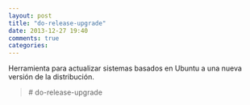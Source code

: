 ```yaml
---
layout: post
title: "do-release-upgrade"
date: 2013-12-27 19:40
comments: true
categories: 
---
```

Herramienta para actualizar sistemas basados en Ubuntu a una nueva versión de la distribución.

>\# do-release-upgrade

